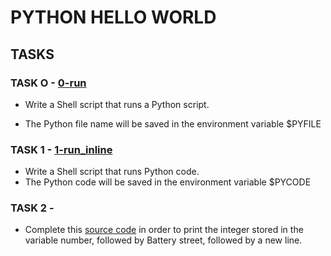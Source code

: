 # PYTHON HELLO WORLD


## TASKS 
### TASK O - [0-run](https://github.com/washucode/alx-higher_level_programming/blob/main/0x00-python-hello_world/0-run)
- Write a Shell script that runs a Python script.

- The Python file name will be saved in the environment variable $PYFILE

### TASK 1 - [1-run_inline](https://github.com/washucode/alx-higher_level_programming/blob/main/0x00-python-hello_world/1-run_inline)
- Write a Shell script that runs Python code.
- The Python code will be saved in the environment variable $PYCODE

### TASK 2 - 
- Complete this [source code](https://github.com/alx-tools/0x00.py/blob/master/3-print_number.py) in order to print the integer stored in the variable number, followed by Battery street, followed by a new line.